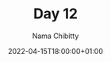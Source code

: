 ---
title: "Day 12"
episode: "12"
season: "1"
Description: "Day 12 of the Slack Hunger Games Podcast"
podcast: "shg/shg-12.mp3"
podcast_bytes: "08:58"
podcast_duration: "8709962"
date: 2022-04-15T18:00:00+01:00

author: "Nama Chibitty"
aliases: []
categories: []
---
